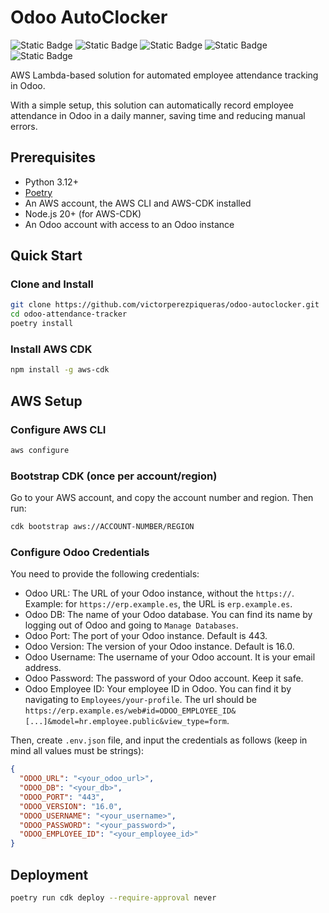 # Odoo AutoClocker

![Static Badge](https://img.shields.io/badge/python-3.12-blue?logo=python&logoColor=yellow)
![Static Badge](https://img.shields.io/badge/node-^20-green?logo=nodedotjs&logoColor=green)
![Static Badge](https://img.shields.io/badge/cloud-aws-yellow?logo=amazon&logoColor=yellow)
![Static Badge](https://img.shields.io/badge/infra-aws--cdk-red?logo=amazon&logoColor=red)
![Static Badge](https://img.shields.io/badge/erp-odoo-purple?logo=odoo&logoColor=purple)

AWS Lambda-based solution for automated employee attendance tracking in Odoo.

With a simple setup, this solution can automatically record employee attendance in Odoo in a daily manner, saving time
and reducing manual errors.

## Prerequisites

- Python 3.12+
- [Poetry](https://python-poetry.org/docs/#installation)
- An AWS account, the AWS CLI and AWS-CDK installed
- Node.js 20+ (for AWS-CDK)
- An Odoo account with access to an Odoo instance

## Quick Start

### Clone and Install

```bash
git clone https://github.com/victorperezpiqueras/odoo-autoclocker.git
cd odoo-attendance-tracker
poetry install
```

### Install AWS CDK

```bash
npm install -g aws-cdk
```

## AWS Setup

### Configure AWS CLI

```bash
aws configure
```

### Bootstrap CDK (once per account/region)

Go to your AWS account, and copy the account number and region. Then run:

```bash
cdk bootstrap aws://ACCOUNT-NUMBER/REGION
```

### Configure Odoo Credentials

You need to provide the following credentials:

- Odoo URL: The URL of your Odoo instance, without the `https://`. Example: for `https://erp.example.es`, the URL is
  `erp.example.es`.
- Odoo DB: The name of your Odoo database. You can find its name by logging out of Odoo and going to `Manage Databases`.
- Odoo Port: The port of your Odoo instance. Default is 443.
- Odoo Version: The version of your Odoo instance. Default is 16.0.
- Odoo Username: The username of your Odoo account. It is your email address.
- Odoo Password: The password of your Odoo account. Keep it safe.
- Odoo Employee ID: Your employee ID in Odoo. You can find it by navigating to `Employees/your-profile`.
  The url should be `https://erp.example.es/web#id=ODOO_EMPLOYEE_ID&[...]&model=hr.employee.public&view_type=form`.

Then, create `.env.json` file, and input the credentials as follows (keep in mind all values must be strings):

```json
{
  "ODOO_URL": "<your_odoo_url>",
  "ODOO_DB": "<your_db>",
  "ODOO_PORT": "443",
  "ODOO_VERSION": "16.0",
  "ODOO_USERNAME": "<your_username>",
  "ODOO_PASSWORD": "<your_password>",
  "ODOO_EMPLOYEE_ID": "<your_employee_id>"
}
```

## Deployment

```bash
poetry run cdk deploy --require-approval never
```
